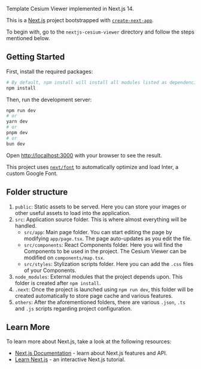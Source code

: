 Template Cesium Viewer implemented in Next.js 14.

This is a [Next.js](https://nextjs.org/) project bootstrapped with [`create-next-app`](https://github.com/vercel/next.js/tree/canary/packages/create-next-app).

To begin with, go to the `nextjs-cesium-viewer` directory and follow the steps mentioned below.

## Getting Started

First, install the required packages:

```bash
# By default, npm install will install all modules listed as dependencies in package.json
npm install 
```

Then, run the development server:

```bash
npm run dev
# or
yarn dev
# or
pnpm dev
# or
bun dev
```

Open [http://localhost:3000](http://localhost:3000) with your browser to see the result.

This project uses [`next/font`](https://nextjs.org/docs/basic-features/font-optimization) to automatically optimize and load Inter, a custom Google Font.

## Folder structure

1. `public`: Static assets to be served. Here you can store your images or other useful assets to load into the application.
2. `src`: Application source folder. This is where almost everything will be handled.
	- `src/app`: Main page folder. You can start editing the page by modifying `app/page.tsx`. The page auto-updates as you edit the file.
	- `src/components`: React Components folder. Here you will find the Components to be used in the project. The Cesium Viewer can be modified on `components/map.tsx`.
	- `src/styles`: Stylization scripts folder. Here you can add the `.css` files of your Components.
3. `node_modules`: External modules that the project depends upon. This folder is created after `npm install`.
4. `.next`: Once the project is launched using `npm run dev`, this folder will be created automatically to store page cache and various features.
5. `others`: After the aforementioned folders, there are various `.json`, `.ts` and `.js` scripts regarding project configuration.

## Learn More

To learn more about Next.js, take a look at the following resources:

- [Next.js Documentation](https://nextjs.org/docs) - learn about Next.js features and API.
- [Learn Next.js](https://nextjs.org/learn) - an interactive Next.js tutorial.

